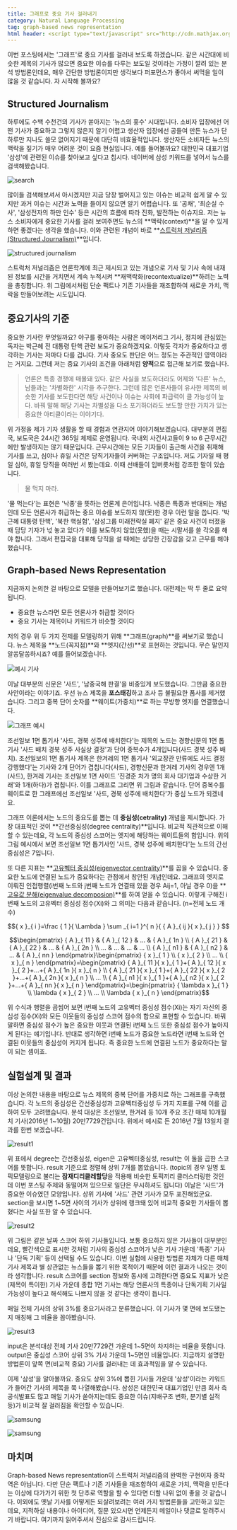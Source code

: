 ```yaml
---
title: 그래프로 중요 기사 걸러내기 
category: Natural Language Processing
tag: graph-based news representation
html header: <script type="text/javascript" src="http://cdn.mathjax.org/mathjax/latest/MathJax.js?config=TeX-AMS_SVG"></script>
---
```


이번 포스팅에서는 '그래프'로 중요 기사를 걸러내 보도록 하겠습니다. 같은 시간대에 비슷한 제목의 기사가 많으면 중요한 이슈를 다루는 보도일 것이라는 가정이 깔려 있는 분석 방법론인데요, 매우 간단한 방법론이지만 생각보다 퍼포먼스가 좋아서 써먹을 일이 많을 것 같습니다. 자 시작해 볼까요?



## Structured Journalism

하루에도 수백 수천건의 기사가 쏟아지는 '뉴스의 홍수' 시대입니다. 소비자 입장에선 어떤 기사가 중요하고 그렇지 않은지 알기 어렵고 생산자 입장에선 공들여 만든 뉴스가 단 하루만 지나도 쓸모 없어지기 때문에 대단히 비효율적입니다. 생산자든 소비자든 뉴스의 맥락을 짚기가 매우 어려운 것이 요즘 현실입니다. 예를 들어볼까요? 대한민국 대표기업 '삼성'에 관련된 이슈를 찾아보고 싶다고 칩시다. 네이버에 삼성 키워드를 넣어서 뉴스를 검색해봤습니다.

![search](http://i.imgur.com/HqWB22Q.png)

많이들 검색해보셔서 아시겠지만 지금 당장 벌어지고 있는 이슈는 비교적 쉽게 알 수 있지만 과거 이슈는 시간과 노력을 들이지 않으면 알기 어렵습니다. 또 '공채', '최순실 수사', '삼성전자의 하만 인수' 등은 시간의 흐름에 따라 진화, 발전하는 이슈지요. 저는 뉴스 소비자에게 중요한 기사를 걸러 보여주면도 뉴스의 **맥락(context)**을 알 수 있게 하면 좋겠다는 생각을 했습니다. 이와 관련된 개념이 바로 **[스트럭처 저널리즘(Structured Journalism)](https://www.kpf.or.kr/site/kpf/research/selectMediaPdsView.do?seq=7562)**입니다.

![structured journalism](http://i.imgur.com/CfWCQrS.jpg)

스트럭처 저널리즘은 언론학계에 최근 제시되고 있는 개념으로 기사 및 기사 속에 내재된 정보를 시간을 거치면서 계속 누적시켜 **재맥락화(recontextualize)**하려는 노력을 총칭합니다. 위 그림에서처럼 단순 팩트나 기존 기사들을 재조합하여 새로운 가치, 맥락을 만들어보려는 시도입니다.  



## 중요기사의 기준

중요한 기사란 무엇일까요? 야구를 좋아하는 사람은 메이저리그 기사, 정치에 관심있는 독자는 박근혜 전 대통령 탄핵 관련 보도가 중요하겠지요. 이렇듯 각자가 중요하다고 생각하는 기사는 저마다 다를 겁니다. 기사 중요도 판단은 어느 정도는 주관적인 영역이라는 거지요. 그런데 저는 중요 기사의 조건을 아래처럼 **양적**으로 접근해 보기로 했습니다.

> 언론은 특종 경쟁에 매몰돼 있다. 같은 사실을 보도하더라도 어제와 '다른' 뉴스, 남들과는 '차별화한' 시각을 추구한다. 그런데 많은 언론사들이 유사한 제목의 비슷한 기사를 보도한다면 해당 사건이나 이슈는 사회에 파급력이 클 가능성이 높다. 바꿔 말해 해당 기사는 차별성을 다소 포기하더라도 보도할 만한 가치가 있는 중요한 아티클이라는 이야기다.

위 가정을 제가 기자 생활을 할 때 경험과 연관지어 이야기해보겠습니다. 대부분의 편집국, 보도국은 24시간 365일 체제로 운영됩니다. 국내외 사건사고들이 9 to 6 근무시간에만 발생하지는 않기 때문입니다. 근무시간에는 모든 기자들이 출근해 사건을 취재해 기사를 쓰고, 심야나 휴일 사건은 당직기자들이 커버하는 구조입니다. 저도 기자일 때 평일 심야, 휴일 당직을 여러번 서 봤는데요. 이때 선배들이 입버릇처럼 강조한 말이 있습니다.

> 물 먹지 마라.

'물 먹는다'는 표현은 '낙종'을 뜻하는 언론계 은어입니다. 낙종은 특종과 반대되는 개념인데 모든 언론사가 취급하는 중요 이슈를 보도하지 않(못)한 경우 이런 말을 씁니다. '박근혜 대통령 탄핵', '북한 핵실험', '삼성그룹 미래전략실 폐지' 같은 중요 사건이 터졌을 때 담당 기자가 넋 놓고 있다가 이를 보도하지 않았(못했)을 때는 시말서를 쓸 각오를 해야 합니다. 그래서 편집국을 대표해 당직을 설 때에는 상당한 긴장감을 갖고 근무를 해야 했습니다.





## Graph-based News Representation

지금까지 논의한 걸 바탕으로 모델을 만들어보기로 했습니다. 대전제는 딱 두 줄로 요약됩니다.

- 중요한 뉴스라면 모든 언론사가 취급할 것이다
- 중요 기사는 제목이나 키워드가 비슷할 것이다


저의 경우 위 두 가지 전제를 모델링하기 위해 **그래프(graph)**를 써보기로 했습니다. 뉴스 제목을 **노드(꼭지점)**와 **엣지(간선)**로 표현하는 것입니다. 무슨 말인지 알쏭달쏭하시죠? 예를 들어보겠습니다. 

![예시 기사](http://i.imgur.com/XV7Wcks.png)

이날 대부분의 신문은 '사드', '남중국해 판결'을 비중있게 보도했습니다. 그만큼 중요한 사안이라는 이야기죠. 우선 뉴스 제목을 **포스태깅**하고 조사 등 불필요한 품사를 제거했습니다. 그리고 중복 단어 숫자를 **웨이트(가중치)**로 하는 무방향 엣지를 연결했습니다.

![그래프 예시](http://i.imgur.com/reEVDkz.png)

조선일보 1면 톱기사 '사드, 경북 성주에 배치한다'는 제목의 노드는 경향신문의 1면 톱기사 '사드 배치 경북 성주 사실상 결정'과 단어 중복수가 4개입니다(사드 경북 성주 배치). 조선일보의 1면 톱기사 제목은 한겨레의 1면 톱기사 '외교장관 만류에도 사드 결정 강행했다'는 기사와 2개 단어가 겹칩니다(사드), 경향신문과 한겨레 기사의 경우엔 1개(사드), 한겨레 기사는 조선일보 1면 사이드 '진경준 처가 명의 회사 대기업과 수상한 거래'와 1개(하다)가 겹칩니다. 이를 그래프로 그리면 위 그림과 같습니다. 단어 중복수를 웨이트로 한 그래프에선 조선일보 '사드, 경북 성주에 배치한다'가 중심 노드가 되겠네요. 

그래프 이론에서는 노드의 중요도를 뽑는 데 **중심성(cetrality)** 개념을 제시합니다. 가장 대표적인 것이 **간선중심성(degree centrality)**입니다. 비교적 직관적으로 이해할 수 있는데요, 각 노드의 중심성 스코어는 엣지에 해당하는 웨이트들의 합입니다. 위의 그림 예시에서 보면 조선일보 1면 톱기사인 '사드, 경북 성주에 배치한다'는 노드의 간선중심성은 7입니다.

또 다른 지표는 **[고유벡터 중심성(eigenvector centrality)](https://en.wikipedia.org/wiki/Eigenvector_centrality)**를 꼽을 수 있습니다. 중요한 노드에 연결된 노드가 중요하다는 관점에서 창안된 개념인데요. 그래프의 엣지로 이뤄진 인접행렬(i번째 노드와 j번째 노드가 연결돼 있을 경우 Aij=1, 아닐 경우 0)을 **[고유값 분해(eigenvalue decomposion)](http://darkpgmr.tistory.com/105)**를 하여 얻을 수 있습니다. 이렇게 구해진 i번째 노드의 고유벡터 중심성 점수(Xi)와 그 의미는 다음과 같습니다. (n=전체 노드 개수)

$${ x }_{ i }=\frac { 1 }{ \Lambda  } \sum _{ i=1 }^{ n }{ { A }_{ ij }{ x }_{ j } } $$

$$\begin{pmatrix} { A }_{ 11 } & { A }_{ 12 } & ... & { A }_{ 1n } \\ { A }_{ 21 } & { A }_{ 22 } & ... & { A }_{ 2n } \\ ... & ... & ... & ... \\ { A }_{ n1 } & { A }_{ n2 } & ... & { A }_{ nn } \end{pmatrix}\begin{pmatrix} { x }_{ 1 } \\ { x }_{ 2 } \\ ... \\ { x }_{ n } \end{pmatrix}=\begin{pmatrix} { A }_{ 11 }{ x }_{ 1 }+{ A }_{ 12 }{ x }_{ 2 }+...+{ A }_{ 1n }{ x }_{ n } \\ { A }_{ 21 }{ x }_{ 1 }+{ A }_{ 22 }{ x }_{ 2 }+...+{ A }_{ 2n }{ x }_{ n } \\ ... \\ { A }_{ n1 }{ x }_{ 1 }+{ A }_{ n2 }{ x }_{ 2 }+...+{ A }_{ nn }{ x }_{ n } \end{pmatrix}=\begin{pmatrix} { \lambda x }_{ 1 } \\ \lambda { x }_{ 2 } \\ ... \\ \lambda { x }_{ n } \end{pmatrix}$$

위 수식과 행렬을 곱씹어 보면 i번째 노드의 고유벡터 중심성 점수(Xi)는 자기 자신의 중심성 점수(Xi)와 모든 이웃들의 중심성 스코어 점수의 합으로 표현할 수 있습니다. 바꿔 말하면 중심성 점수가 높은 중요한 이웃과 연결된 i번째 노드 또한 중심성 점수가 높아지게 된다는 얘기입니다. 반대로 생각하면 i번째 노드가 중요한 노드라면 i번째 노드와 연결된 이웃들의 중심성이 커지게 됩니다. 즉 중요한 노드에 연결된 노드가 중요하다는 말이 되는 셈이죠. 



## 실험설계 및 결과

이상 논의한 내용을 바탕으로 뉴스 제목의 중복 단어를 가중치로 하는 그래프를 구축했습니다. 각 노드의 중심성은 간선중심성과 고유벡터중심성 두 가지 지표를 구해 이를 곱하여 모두 고려했습니다. 분석 대상은 조선일보, 한겨레 등 10개 주요 조간 매체 10개월치 기사(2016년 1~10월) 20만7729건입니다. 위에서 예시로 든 2016년 7월 13일치 결과를 한번 보겠습니다.

![result1](http://i.imgur.com/jNQ7Ysq.png)

위 표에서 degree는 간선중심성, eigen은 고유벡터중심성, result는 이 둘을 곱한 스코어를 뜻합니다. result 기준으로 정렬해 상위 7개를 뽑았습니다. (topic의 경우 일명 토픽모델링으로 불리는 **잠재디리클레할당**을 적용해 비슷한 토픽끼리 클러스터링한 것인데 이번 포스팅 주제와 동떨어져 있으므로 일단은 무시하셔도 됩니다) 이날은 '사드'가 중요한 이슈였던 모양입니다. 상위 기사에 '사드' 관련 기사가 모두 포진해있군요. section을 보시면 1~5면 사이의 기사가 상위에 랭크돼 있어 비교적 중요한 기사들이 뽑혔다는 사실 또한 알 수 있습니다.

![result2](http://i.imgur.com/dcSDoOl.png)

위 그림은 같은 날짜 스코어 하위 기사들입니다. 보통 중요하지 않은 기사들이 대부분인데요, 빨간색으로 표시한 것처럼 기사의 중심성 스코어가 낮은 기사 가운데 '특종' 기사나 '단독 기획' 등이 선택될 수도 있습니다. 이번 실험에 사용한 방법론 자체가 다른 매체 기사 제목과 별 상관없는 뉴스들을 뽑기 위한 목적이기 때문에 이런 결과가 나오는 것이라 생각합니다. result 스코어를 section 정보와 동시에 고려한다면 중요도 지표가 낮은(제목이 특이한) 기사 가운데 종합 1면 기사는 해당 언론사의 특종이나 단독기획 기사일 가능성이 높다고 해석해도 나쁘지 않을 것 같다는 생각이 듭니다.

매일 전체 기사의 상위 3%를 중요기사라고 분류했습니다. 이 기사가 몇 면에 보도됐는지 매칭해 그 비율을 꼽아봤습니다.

![result3](http://i.imgur.com/hxdLgom.png)

input은 분석대상 전체 기사 20만7729건 가운데 1~5면이 차지하는 비율을 뜻합니다. output은 중심성 스코어 상위 3% 기사 가운데 1~5면인 비율입니다. 지금까지 설명한 방법론이 앞쪽 면(비교적 중요) 기사를 걸러내는 데 효과적임을 알 수 있습니다.

이제 '삼성'을 알아볼까요. 중요도 상위 3%에 뽑힌 기사들 가운데 '삼성'이라는 키워드가 들어간 기사의 제목을 쭉 나열해봤습니다. 삼성은 대한민국 대표기업인 만큼 회사 측 공식발표도 많고 매일 기사가 쏟아지는데도 중요한 이슈(지배구조 변화, 분기별 실적 등)가 비교적 잘 걸러짐을 확인할 수 있습니다.

![samsung](http://i.imgur.com/zXN3wUe.png)

![samsung](http://i.imgur.com/9i8RHnX.png)





## 마치며

Graph-based News representation이 스트럭처 저널리즘의 완벽한 구현이자 종착역은 아닙니다. 다만 단순 팩트나 기존 기사들을 재조합하여 새로운 가치, 맥락을 만든다는 이상에 다가가기 위한 첫 단추로 역할을 할 수 있다면 더할 나위 없이 좋을 것 같습니다. 이외에도 옛날 기사를 어떻게든 되살려보려는 여러 가지 방법론들을 고민하고 있는데요, 지적하실 내용이나 아이디어, 질문 있으시면 언제든지 메일이나 댓글로 알려주시기 바랍니다. 여기까지 읽어주셔서 진심으로 감사드립니다.



